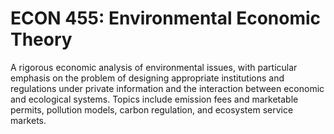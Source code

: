 # ECON 455: Environmental Economic Theory

A rigorous economic analysis of environmental issues, with particular emphasis on the problem of designing appropriate institutions and regulations under private information and the interaction between economic and ecological systems. Topics include emission fees and marketable permits, pollution models, carbon regulation, and ecosystem service markets.